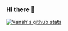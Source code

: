 ### Hi there 👋

<!--
**1shtandon/1shtandon** is a ✨ _special_ ✨ repository because its `README.md` (this file) appears on your GitHub profile.

Here are some ideas to get you started:

- 🔭 I’m currently working on ...
- 🌱 I’m currently learning ...
- 👯 I’m looking to collaborate on ...
- 🤔 I’m looking for help with ...
- 💬 Ask me about ...
- 📫 How to reach me: ...
- 😄 Pronouns: ...
- ⚡ Fun fact: ...
-->

<!--![Top Langs](https://github-readme-stats.vercel.app/api/top-langs/?username=1shtandon&layout=compact&hide=html)-->
[![Vansh's github stats](https://github-readme-stats.vercel.app/api?username=1shtandon&theme=nightowl)](https://github.com/1shtandon/github-readme-stats)

